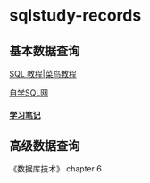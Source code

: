 # sqlstudy-records

基本数据查询
---

[SQL 教程|菜鸟教程](https://www.runoob.com/sql/sql-tutorial.html)

[自学SQL网](http://xuesql.cn/)

#### [学习笔记](https://github.com/penny-glo/sqlstudy-records/blob/main/%E5%9F%BA%E6%9C%AC%E6%95%B0%E6%8D%AE%E6%9F%A5%E8%AF%A2.md)

高级数据查询
---
《数据库技术》 chapter 6

